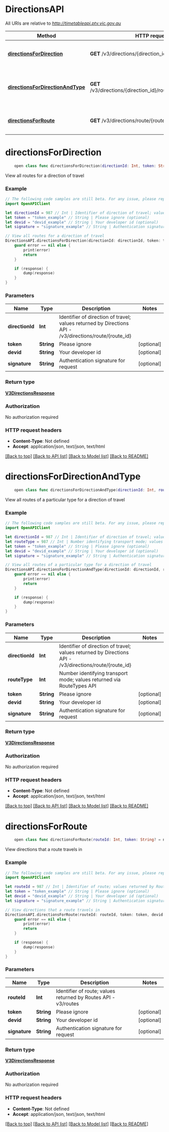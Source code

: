 # DirectionsAPI

All URIs are relative to *http://timetableapi.ptv.vic.gov.au*

Method | HTTP request | Description
------------- | ------------- | -------------
[**directionsForDirection**](DirectionsAPI.md#directionsfordirection) | **GET** /v3/directions/{direction_id} | View all routes for a direction of travel
[**directionsForDirectionAndType**](DirectionsAPI.md#directionsfordirectionandtype) | **GET** /v3/directions/{direction_id}/route_type/{route_type} | View all routes of a particular type for a direction of travel
[**directionsForRoute**](DirectionsAPI.md#directionsforroute) | **GET** /v3/directions/route/{route_id} | View directions that a route travels in


# **directionsForDirection**
```swift
    open class func directionsForDirection(directionId: Int, token: String? = nil, devid: String? = nil, signature: String? = nil, completion: @escaping (_ data: V3DirectionsResponse?, _ error: Error?) -> Void)
```

View all routes for a direction of travel

### Example 
```swift
// The following code samples are still beta. For any issue, please report via http://github.com/OpenAPITools/openapi-generator/issues/new
import OpenAPIClient

let directionId = 987 // Int | Identifier of direction of travel; values returned by Directions API - /v3/directions/route/{route_id}
let token = "token_example" // String | Please ignore (optional)
let devid = "devid_example" // String | Your developer id (optional)
let signature = "signature_example" // String | Authentication signature for request (optional)

// View all routes for a direction of travel
DirectionsAPI.directionsForDirection(directionId: directionId, token: token, devid: devid, signature: signature) { (response, error) in
    guard error == nil else {
        print(error)
        return
    }

    if (response) {
        dump(response)
    }
}
```

### Parameters

Name | Type | Description  | Notes
------------- | ------------- | ------------- | -------------
 **directionId** | **Int** | Identifier of direction of travel; values returned by Directions API - /v3/directions/route/{route_id} | 
 **token** | **String** | Please ignore | [optional] 
 **devid** | **String** | Your developer id | [optional] 
 **signature** | **String** | Authentication signature for request | [optional] 

### Return type

[**V3DirectionsResponse**](V3DirectionsResponse.md)

### Authorization

No authorization required

### HTTP request headers

 - **Content-Type**: Not defined
 - **Accept**: application/json, text/json, text/html

[[Back to top]](#) [[Back to API list]](../README.md#documentation-for-api-endpoints) [[Back to Model list]](../README.md#documentation-for-models) [[Back to README]](../README.md)

# **directionsForDirectionAndType**
```swift
    open class func directionsForDirectionAndType(directionId: Int, routeType: RouteType_directionsForDirectionAndType, token: String? = nil, devid: String? = nil, signature: String? = nil, completion: @escaping (_ data: V3DirectionsResponse?, _ error: Error?) -> Void)
```

View all routes of a particular type for a direction of travel

### Example 
```swift
// The following code samples are still beta. For any issue, please report via http://github.com/OpenAPITools/openapi-generator/issues/new
import OpenAPIClient

let directionId = 987 // Int | Identifier of direction of travel; values returned by Directions API - /v3/directions/route/{route_id}
let routeType = 987 // Int | Number identifying transport mode; values returned via RouteTypes API
let token = "token_example" // String | Please ignore (optional)
let devid = "devid_example" // String | Your developer id (optional)
let signature = "signature_example" // String | Authentication signature for request (optional)

// View all routes of a particular type for a direction of travel
DirectionsAPI.directionsForDirectionAndType(directionId: directionId, routeType: routeType, token: token, devid: devid, signature: signature) { (response, error) in
    guard error == nil else {
        print(error)
        return
    }

    if (response) {
        dump(response)
    }
}
```

### Parameters

Name | Type | Description  | Notes
------------- | ------------- | ------------- | -------------
 **directionId** | **Int** | Identifier of direction of travel; values returned by Directions API - /v3/directions/route/{route_id} | 
 **routeType** | **Int** | Number identifying transport mode; values returned via RouteTypes API | 
 **token** | **String** | Please ignore | [optional] 
 **devid** | **String** | Your developer id | [optional] 
 **signature** | **String** | Authentication signature for request | [optional] 

### Return type

[**V3DirectionsResponse**](V3DirectionsResponse.md)

### Authorization

No authorization required

### HTTP request headers

 - **Content-Type**: Not defined
 - **Accept**: application/json, text/json, text/html

[[Back to top]](#) [[Back to API list]](../README.md#documentation-for-api-endpoints) [[Back to Model list]](../README.md#documentation-for-models) [[Back to README]](../README.md)

# **directionsForRoute**
```swift
    open class func directionsForRoute(routeId: Int, token: String? = nil, devid: String? = nil, signature: String? = nil, completion: @escaping (_ data: V3DirectionsResponse?, _ error: Error?) -> Void)
```

View directions that a route travels in

### Example 
```swift
// The following code samples are still beta. For any issue, please report via http://github.com/OpenAPITools/openapi-generator/issues/new
import OpenAPIClient

let routeId = 987 // Int | Identifier of route; values returned by Routes API - v3/routes
let token = "token_example" // String | Please ignore (optional)
let devid = "devid_example" // String | Your developer id (optional)
let signature = "signature_example" // String | Authentication signature for request (optional)

// View directions that a route travels in
DirectionsAPI.directionsForRoute(routeId: routeId, token: token, devid: devid, signature: signature) { (response, error) in
    guard error == nil else {
        print(error)
        return
    }

    if (response) {
        dump(response)
    }
}
```

### Parameters

Name | Type | Description  | Notes
------------- | ------------- | ------------- | -------------
 **routeId** | **Int** | Identifier of route; values returned by Routes API - v3/routes | 
 **token** | **String** | Please ignore | [optional] 
 **devid** | **String** | Your developer id | [optional] 
 **signature** | **String** | Authentication signature for request | [optional] 

### Return type

[**V3DirectionsResponse**](V3DirectionsResponse.md)

### Authorization

No authorization required

### HTTP request headers

 - **Content-Type**: Not defined
 - **Accept**: application/json, text/json, text/html

[[Back to top]](#) [[Back to API list]](../README.md#documentation-for-api-endpoints) [[Back to Model list]](../README.md#documentation-for-models) [[Back to README]](../README.md)

